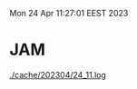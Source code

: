 Mon 24 Apr 11:27:01 EEST 2023
# JAM
<a href='./cache/202304/24_11.log'>./cache/202304/24_11.log</a>
